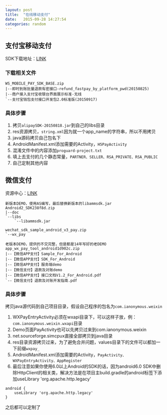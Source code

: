 ```yaml
---
layout: post
title:  "在线移动支付"
date:   2015-09-28 14:27:54
categories: random
---
```


## 支付宝移动支付

SDK下载地址：[LINK](https://b.alipay.com/order/productDetail.htm?productId=2014110308141993)

### 下载相关文件

```
WS_MOBILE_PAY_SDK_BASE.zip
|--即时到账批量退款有密接口-refund_fastpay_by_platform_pwd(20150825)
|--商户接入支付宝收银台界面展示标准-无线
`--支付宝钱包支付接口开发包2.0标准版(20150917)
```

### 具体步骤

1. 拷贝`alipaySDK-20150818.jar`到自己的libs目录
1. res资源拷贝，`string.xml`因为就一个app_name的字符串，所以不用拷贝
1. java源码拷贝自己包名下
1. AndroidManifest.xml添加需要的Activity，`H5PayActivity`
1. 混淆文件中的内容添加`proguard-project.txt`
1. 填上去支付的几个静态常量，`PARTNER、SELLER、RSA_PRIVATE、RSA_PUBLIC`
1. 自己定制其他内容

## 微信支付

资源中心：[LINK](https://open.weixin.qq.com/cgi-bin/showdocument?action=dir_list&t=resource/res_list&verify=1&lang=zh_CN)

```
新版本DEMO，使用AS编写，最后替换新版本的libammsdk.jar
Android2_SDK238f8d.zip
|--doc
`--libs
    `--libammsdk.jar

wechat_sdk_sample_android_v3_pay.zip
`--wx_pay
```

```
老版本DEMO，提供的不交完整，但是都是14年写好的老DEMO
app_wx_pay_tool_android1d902c.zip
|--【微信APP支付】Sample_For_Android
|--【微信APP支付】SDK_For_Android
|--【微信APP支付】服务端demo
|--【微信支付】退款及对账demo
|--【微信APP支付】接口文档V1.2_For_Android.pdf
`--【微信支付】退款及对账开发指南.pdf
```

### 具体步骤

拷贝java源代码到自己项目目录，假设自己程序的包名为`com.ianonymous.weixin`

1. WXPayEntryActivity必须在wxapi目录下，可以这样子放，例：`com.ianonymous.weixin.wxapi`目录
1. Demo页面PayActivity也可以先拷贝过来到com.ianonymous.weixin
1. net.sourceforge.simcpux直接全部拷贝到java目录
1. res目录资源拷贝过来，为了避免合并问题，values目录下的文件可以都加一下前缀`wxpay_`
1. AndroidManifest.xml添加需要的Activity，`PayActivity、WXPayEntryActivity、AppRegister`
1. 最后注意如果你使用6.0以上Android的SDK的话，因为android6.0 SDK中删除HttpClient的相关类，解决方法是在项目主build.gradle的android标签下添加useLibrary 'org.apache.http.legacy'

```
android {
    useLibrary 'org.apache.http.legacy'
}
```
之后都可以定制了
